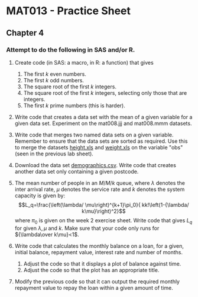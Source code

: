 # MAT013 - Practice Sheet
## Chapter 4
### Attempt to do the following in SAS and/or R.


1. Create code (in SAS: a macro, in R: a function) that gives

    1. The first $k$ even numbers.
    2. The first $k$ odd numbers.
    3. The square root of the first $k$ integers.
    4. The square root of the first $k$ integers, selecting only those that are integers.
    5. The first $k$ prime numbers (this is harder).

2. Write code that creates a data set with the mean of a given variable for a given data set. Experiment on the mat008.jjj and mat008.mmm datasets.

3. Write code that merges two named data sets on a given variable. Remember to ensure that the data sets are sorted as required. Use this to merge the datasets [height.xls](https://www.dropbox.com/s/2i4rja2sh11od44/height.xls) and [weight.xls](https://www.dropbox.com/s/duadh282l6vtvzd/weight.xls) on the variable "obs" (seen in the previous lab sheet).

4. Download the data set [demographics.csv](https://www.dropbox.com/s/pbjyln9ucp53kah/demographics.csv). Write code that creates another data set only containing a given postcode.

5. The mean number of people in an $M/M/k$ queue, where $\lambda$ denotes the inter arrival rate, $\mu$ denotes the service rate and $k$ denotes the system capacity is given by:
$$L_q=\frac{\left(\lambda/ \mu\right)^{k+1}\pi_0}{ kk!\left(1-{\lambda/ k\mu}\right)^2}$$
where $\pi_0$ is given on the week 2 exercise sheet. Write code that gives $L_q$  for given $\lambda,\mu$ and $k$. Make sure that your code only runs for ${\lambda\over k\mu}<1$.

6. Write code that calculates the monthly balance on a loan, for a given, initial balance, repayment value, interest rate and number of months.

    1. Adjust the code so that it displays a plot of balance against time.
    2. Adjust the code so that the plot has an appropriate title.

7. Modify the previous code so that it can output the required monthly repayment value to repay the loan within a given amount of time.

